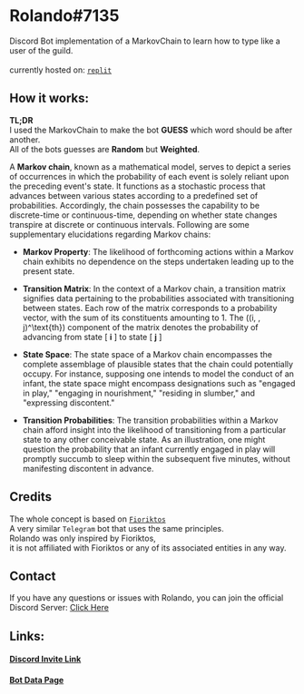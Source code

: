 # Rolando#7135

Discord Bot implementation of a MarkovChain to learn how to type like a user of the guild.<br><br>
currently hosted on:
[`replit`](https://replit.com/@LJS360d/Rolando)

## How it works:

**TL;DR**<br>
I used the MarkovChain to make the bot **GUESS** which word should be after another.<br>
All of the bots guesses are **Random** but **Weighted**.

A **Markov chain**, known as a mathematical model, serves to depict a series of occurrences in which the probability of each event is solely reliant upon the preceding event's state. It functions as a stochastic process that advances between various states according to a predefined set of probabilities. Accordingly, the chain possesses the capability to be discrete-time or continuous-time, depending on whether state changes transpire at discrete or continuous intervals. Following are some supplementary elucidations regarding Markov chains: <br>

- **Markov Property**: The likelihood of forthcoming actions within a Markov chain exhibits no dependence on the steps undertaken leading up to the present state.

- **Transition Matrix**: In the context of a Markov chain, a transition matrix signifies data pertaining to the probabilities associated with transitioning between states. Each row of the matrix corresponds to a probability vector, with the sum of its constituents amounting to 1. The ((i, , j)^\text{th}) component of the matrix denotes the probability of advancing from state [ **i** ] to state [ **j** ]

- **State Space**: The state space of a Markov chain encompasses the complete assemblage of plausible states that the chain could potentially occupy. For instance, supposing one intends to model the conduct of an infant, the state space might encompass designations such as "engaged in play," "engaging in nourishment," "residing in slumber," and "expressing discontent."

- **Transition Probabilities**: The transition probabilities within a Markov chain afford insight into the likelihood of transitioning from a particular state to any other conceivable state. As an illustration, one might question the probability that an infant currently engaged in play will promptly succumb to sleep within the subsequent five minutes, without manifesting discontent in advance.<br>

## Credits

The whole concept is based on [`Fioriktos`](https://github.com/FiorixF1/fioriktos-bot)<br>
A very similar `Telegram` bot that uses the same principles.<br>
Rolando was only inspired by Fioriktos,<br>
it is not affiliated with Fioriktos or any of its associated entities in any way.

## Contact

If you have any questions or issues with Rolando, you can join the official Discord Server:
[Click Here](https://discord.gg/tyrj7wte5b)

## Links:

#### [Discord Invite Link](https://discord.com/api/oauth2/authorize?client_id=1100311970428756039&permissions=412317251648&scope=bot)

#### [Bot Data Page](https://rolando.ljs360d.repl.co)
